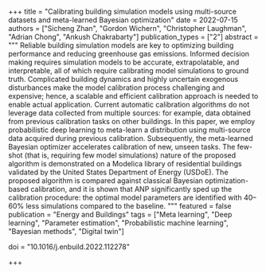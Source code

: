 +++
title = "Calibrating building simulation models using multi-source datasets and meta-learned Bayesian optimization"
date = 2022-07-15
authors = ["Sicheng Zhan", "Gordon Wichern", "Christopher Laughman", "Adrian Chong", "Ankush Chakrabarty"]
publication_types = ["2"]
abstract = """
Reliable building simulation models are key to optimizing building performance and reducing greenhouse gas emissions. Informed decision making requires simulation models to be accurate, extrapolatable, and interpretable, all of which require calibrating model simulations to ground truth. Complicated building dynamics and highly uncertain exogenous disturbances make the model calibration process challenging and expensive; hence, a scalable and efficient calibration approach is needed to enable actual application. Current automatic calibration algorithms do not leverage data collected from multiple sources: for example, data obtained from previous calibration tasks on other buildings. In this paper, we employ probabilistic deep learning to meta-learn a distribution using multi-source data acquired during previous calibration. Subsequently, the meta-learned Bayesian optimizer accelerates calibration of new, unseen tasks. The few-shot (that is, requiring few model simulations) nature of the proposed algorithm is demonstrated on a Modelica library of residential buildings validated by the United States Department of Energy (USDoE). The proposed algorithm is compared against classical Bayesian optimization-based calibration, and it is shown that ANP significantly sped up the calibration procedure: the optimal model parameters are identified with 40–60% less simulations compared to the baseline.
"""
featured = false
publication = "Energy and Buildings"
tags = ["Meta learning", "Deep learning", "Parameter estimation", "Probabilistic machine learning", "Bayesian methods", "Digital twin"]


doi = "10.1016/j.enbuild.2022.112278"

+++

